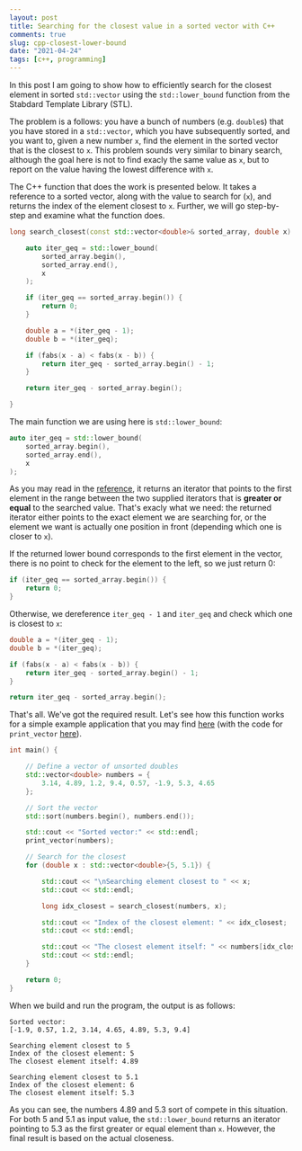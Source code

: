 ```yaml
---
layout: post
title: Searching for the closest value in a sorted vector with C++
comments: true
slug: cpp-closest-lower-bound
date: "2021-04-24"
tags: [c++, programming]
---
```


In this post I am going to show how to efficiently search for the closest element in sorted `std::vector` using the `std::lower_bound` function from the Stabdard Template Library (STL). 

The problem is a follows: you have a bunch of numbers (e.g. `double`s) that you have stored in a `std::vector`, which you have subsequently sorted, and you want to, given a new number `x`, find the element in the sorted vector that is the closest to `x`. This problem sounds very similar to binary search, although the goal here is not to find exacly the same value as `x`, but to report on the value having the lowest difference with `x`.

The C++ function that does the work is presented below. It takes a reference to a sorted vector, along with the value to search for (`x`), and returns the index of the element closest to `x`. Further, we will go step-by-step and examine what the function does.

```cpp
long search_closest(const std::vector<double>& sorted_array, double x) {

    auto iter_geq = std::lower_bound(
        sorted_array.begin(), 
        sorted_array.end(), 
        x
    );

    if (iter_geq == sorted_array.begin()) {
        return 0;
    }

    double a = *(iter_geq - 1);
    double b = *(iter_geq);

    if (fabs(x - a) < fabs(x - b)) {
        return iter_geq - sorted_array.begin() - 1;
    }

    return iter_geq - sorted_array.begin();

}
```

The main function we are using here is `std::lower_bound`:

```c++
auto iter_geq = std::lower_bound(
    sorted_array.begin(), 
    sorted_array.end(), 
    x
);
```

As you may read in the [reference](https://en.cppreference.com/w/cpp/algorithm/lower_bound), it returns an iterator that points to the first element in the range between the two supplied iterators that is **greater or equal** to the searched value. That's exacly what we need: the returned iterator either points to the exact element we are searching for, or the element we want is actually one position in front (depending which one is closer to `x`). 

If the returned lower bound corresponds to the first element in the vector, there is no point to check for the element to the left, so we just return 0:

```cpp
if (iter_geq == sorted_array.begin()) {
    return 0;
}
```

Otherwise, we dereference `iter_geq - 1` and `iter_geq` and check which one is closest to `x`:

```cpp
double a = *(iter_geq - 1);
double b = *(iter_geq);

if (fabs(x - a) < fabs(x - b)) {
    return iter_geq - sorted_array.begin() - 1;
}

return iter_geq - sorted_array.begin();
```

That's all. We've got the required result. Let's see how this function works for a simple example application that you may find [here](https://github.com/semeniuta/demo_cpp/blob/master/src/demo_find_closest.cpp) (with the code for `print_vector` [here](https://github.com/semeniuta/demo_cpp/blob/master/src/helpers.h)). 

```cpp
int main() {

    // Define a vector of unsorted doubles
    std::vector<double> numbers = {
        3.14, 4.89, 1.2, 9.4, 0.57, -1.9, 5.3, 4.65
    };

    // Sort the vector
    std::sort(numbers.begin(), numbers.end());

    std::cout << "Sorted vector:" << std::endl; 
    print_vector(numbers);

    // Search for the closest 
    for (double x : std::vector<double>{5, 5.1}) {

        std::cout << "\nSearching element closest to " << x;
        std::cout << std::endl;

        long idx_closest = search_closest(numbers, x);

        std::cout << "Index of the closest element: " << idx_closest;
        std::cout << std::endl;

        std::cout << "The closest element itself: " << numbers[idx_closest];
        std::cout << std::endl;
    }

    return 0;
}
```

When we build and run the program, the output is as follows:

```
Sorted vector:
[-1.9, 0.57, 1.2, 3.14, 4.65, 4.89, 5.3, 9.4]

Searching element closest to 5
Index of the closest element: 5
The closest element itself: 4.89

Searching element closest to 5.1
Index of the closest element: 6
The closest element itself: 5.3
```

As you can see, the numbers 4.89 and 5.3 sort of compete in this situation. For both 5 and 5.1 as input value, the `std::lower_bound` returns an iterator pointing to 5.3 as the first greater or equal element than `x`. However, the final result is based on the actual closeness. 


